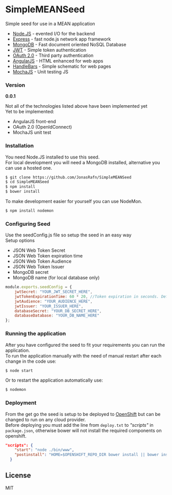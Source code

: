 # SimpleMEANSeed

Simple seed for use in a MEAN application   
- [Node.JS] - evented I/O for the backend
- [Express] - fast node.js network app framework
- [MongoDB] - Fast document oriented NoSQL Database
- [JWT] - Simple token authentication
- [OAuth 2.0] - Third party authentication
- [AngularJS] - HTML enhanced for web apps
- [HandleBars] - Simple schematic for web pages
- [MochaJS] - Unit testing JS


### Version
**0.0.1**  

Not all of the technologies listed above have been implemented yet  
Yet to be implemented:
- AngularJS front-end 
- OAuth 2.0 (OpenIdConnect)
- MochaJS unit test

### Installation

You need Node.JS installed to use this seed.  
For local development you will need a MongoDB installed, alternative you can use a hosted one.  

```sh
$ git clone https://github.com/JonasRafn/SimpleMEANSeed
$ cd SimpleMEANSeed
$ npm install
$ bower install
```
To make development easier for yourself you can use NodeMon.
```sh
$ npm install nodemon
```

### Configuring Seed
Use the seedConfig.js file so setup the seed in an easy way  
Setup options
- JSON Web Token Secret
- JSON Web Token expiration time
- JSON Web Token Audience
- JSON Web Token Issuer
- MongoDB secret
- MongoDB name (for local database only)
```javascript
module.exports.seedConfig = {
    jwtSecret: "YOUR_JWT_SECRET_HERE",
    jwtTokenExpirationTime: 60 * 20, //Token expiration in seconds. Default 20 minutes
    jwtAudience: "YOUR_AUDIENCE_HERE",
    jwtIssuer: "YOUR_ISSUER_HERE",
    databaseSecret: "YOUR_DB_SECRET_HERE",
    databaseDatabase: "YOUR_DB_NAME_HERE"
};
```

### Running the application
After you have configured the seed to fit your requirements you can run the application.   
To run the application manually with the need of manual restart after each change in the code use:
```sh
$ node start 
```
Or to restart the application automatically use:
```sh
$ nodemon 
```

### Deployment
From the get go the seed is setup to be deployed to [OpenShift] but can be changed to run on any cloud provider.  
Before deploying you must add the line from `deploy.txt` to *"scripts"* in `package.json`, otherwise bower will not install the required components on openshift.
```json
"scripts": {
    "start": "node ./bin/www",
	"postinstall": "HOME=$OPENSHIFT_REPO_DIR bower install || bower install"
  }
```

License
----
MIT


[express]: <http://expressjs.com>
[AngularJS]: <http://angularjs.org>
[Node.JS]: <http://nodejs.org>
[MongoDB]: <https://www.mongodb.org/>
[JWT]: <https://jwt.io/>
[HandleBars]: <http://handlebarsjs.com/>
[OAuth 2.0]: <http://oauth.net/2/>
[MochaJS]: <https://mochajs.org/>
[OpenShift]: <https://www.openshift.com/>